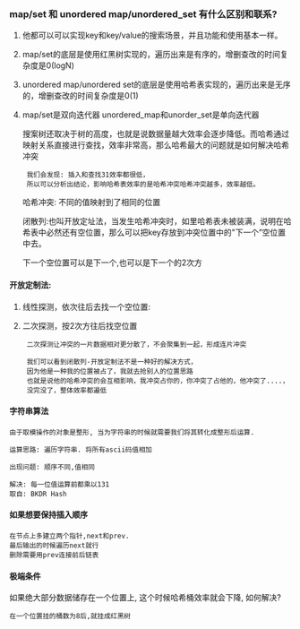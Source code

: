 ### map/set 和 unordered map/unordered_set 有什么区别和联系?
1. 他都可以可以实现key和key/value的搜索场景，并且功能和使用基本一样。
2. map/set的底层是使用红黑树实现的，遍历出来是有序的，增删查改的时间复杂度是0(logN)
3. unordered map/unordered set的底层是使用哈希表实现的，遍历出来是无序的，增删查改的时间复杂度是0(1)
4. map/set是双向迭代器 unordered_map和unorder_set是单向迭代器
    
    搜案树还取决于树的高度，也就是说数据量越大效率会逐步降低。而哈希通过映射关系直接进行查找，效率非常高，那么哈希最大的问题就是如何解决哈希冲突
    
        我们会发现: 插入和查找31效率都很低，
        所以可以分析出结论，影响哈希表效率的是哈希冲突哈希冲突越多，效率越低。

    哈希冲突: 不同的值映射到了相同的位置


    闭散列:也叫开放定址法，当发生哈希冲突时，如里哈希表未被装满，说明在哈希表中必然还有空位置，那么可以把key存放到冲突位置中的"下一个”空位置中去。

    下一个空位置可以是下一个,也可以是下一个的2次方
#### 开放定制法:
1. 线性探测，依次往后去找一个空位置:
2. 二次探测，按2次方往后找空位置
    
        二次探测让冲突的一片数据相对更分散了，不会聚集到一起，形成连片冲突
        
        我们可以看到闭散列-开放定制法不是一种好的解决方式，
        因为他是一种我的位置被占了，我就去抢别人的位置思路
        也就是说他的哈希冲突的会互相影响，我冲突占你的，你冲突了占他的，他冲突了....，
        没完没了，整体效率都遍低

#### 字符串算法
    由于取模操作的对象是整形, 当为字符串的时候就需要我们将其转化成整形后运算. 

    运算思路: 遍历字符串. 将所有ascii码值相加

    出现问题: 顺序不同,值相同

    解决: 每一位值运算前都乘以131
    取自: BKDR Hash
#### 如果想要保持插入顺序
    在节点上多建立两个指针,next和prev.
    最后输出的时候遍历next就行
    删除需要用prev连接前后链表
    
#### 极端条件
如果绝大部分数据储存在一个位置上, 这个时候哈希桶效率就会下降, 如何解决?
    
    在一个位置挂的桶数为8后,就挂成红黑树